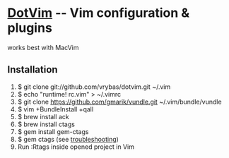 [DotVim](https://github.com/vrybas/dotvim) -- Vim configuration & plugins
======================================================================

works best with MacVim

## Installation ##
   1. $ git clone git://github.com/vrybas/dotvim.git ~/.vim
   2. $ echo "runtime! rc.vim" > ~/.vimrc
   3. $ git clone https://github.com/gmarik/vundle.git ~/.vim/bundle/vundle
   4. $ vim +BundleInstall +qall
   5. $ brew install ack
   6. $ brew install ctags
   7. $ gem install gem-ctags
   8. $ gem ctags (see [troubleshooting](https://github.com/tpope/gem-ctags#troubleshooting))
   9. Run :Rtags inside opened project in Vim


